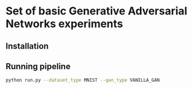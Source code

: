 # Set of basic Generative Adversarial Networks experiments

## Installation

## Running pipeline
```bash
python run.py --dataset_type MNIST --gan_type VANILLA_GAN
```